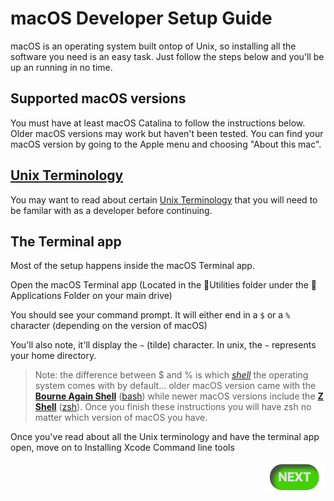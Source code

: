 # macOS Developer Setup Guide

macOS is an operating system built ontop of Unix, so installing all the software
you need is an easy task. Just follow the steps below and you'll be up an running
in no time.

## Supported macOS versions

You must have at least macOS Catalina to follow the instructions below. Older macOS
versions may work but haven't been tested. You can find your macOS version by
going to the Apple menu and choosing "About this mac".

## [Unix Terminology]

You may want to read about certain [Unix Terminology] that you will need to be familar with as a developer before continuing.

## The Terminal app

Most of the setup happens inside the macOS Terminal app.

Open the macOS Terminal app (Located in the 📁Utilities folder under the 📁Applications Folder on your main drive)

You should see your command prompt. It will either end in a `$` or a `%` character (depending on the version of macOS)

You'll also note, it'll display the `~` (tilde) character. In unix, the `~`
represents your home directory.

> Note: the difference between $ and % is which *[shell]* the operating system
> comes with by default... older macOS version came with the **[Bourne Again Shell]** ([bash])
> while newer macOS versions include the **[Z Shell]** ([zsh]).
> Once you finish these instructions you will have zsh no matter which version
> of macOS you have.

Once you've read about all the Unix terminology and have the terminal app open, move on to Installing Xcode Command line tools

<div>
    <a id="nextButton" href="xcode-command-line-tools-setup.md"><img align="right" src="../resources/Next.png" alt="XCode Tool Setup"/></a>
</div>

[shell]:https://en.wikipedia.org/wiki/Shell_%28computing%29
[Ansible]:https://ansible.com
[Unix Terminology]:../resources/unix-terminology.md
[Bourne Again Shell]:https://www.gnu.org/software/bash/
[bash]:https://www.gnu.org/software/bash/
[Z Shell]:https://www.zsh.org/
[zsh]:https://www.zsh.org/

